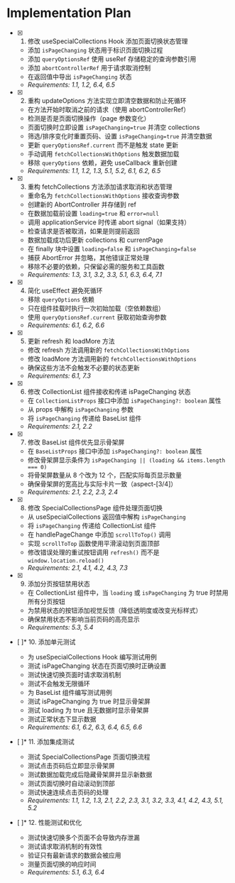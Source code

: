 # Implementation Plan

- [x] 1. 修改 useSpecialCollections Hook 添加页面切换状态管理





  - 添加 `isPageChanging` 状态用于标识页面切换过程
  - 添加 `queryOptionsRef` 使用 useRef 存储稳定的查询参数引用
  - 添加 `abortControllerRef` 用于请求取消控制
  - 在返回值中导出 `isPageChanging` 状态
  - _Requirements: 1.1, 1.2, 6.4, 6.5_

- [x] 2. 重构 updateOptions 方法实现立即清空数据和防止死循环





  - 在方法开始时取消之前的请求（使用 abortControllerRef）
  - 检测是否是页面切换操作（page 参数变化）
  - 页面切换时立即设置 `isPageChanging=true` 并清空 collections
  - 筛选/排序变化时重置页码、设置 `isPageChanging=true` 并清空数据
  - 更新 `queryOptionsRef.current` 而不是触发 state 更新
  - 手动调用 `fetchCollectionsWithOptions` 触发数据加载
  - 移除 `queryOptions` 依赖，避免 useCallback 重新创建
  - _Requirements: 1.1, 1.2, 1.3, 5.1, 5.2, 6.1, 6.2, 6.5_

- [x] 3. 重构 fetchCollections 方法添加请求取消和状态管理





  - 重命名为 `fetchCollectionsWithOptions` 接收查询参数
  - 创建新的 AbortController 并存储到 ref
  - 在数据加载前设置 `loading=true` 和 `error=null`
  - 调用 applicationService 时传递 abort signal（如果支持）
  - 检查请求是否被取消，如果是则提前返回
  - 数据加载成功后更新 collections 和 currentPage
  - 在 finally 块中设置 `loading=false` 和 `isPageChanging=false`
  - 捕获 AbortError 并忽略，其他错误正常处理
  - 移除不必要的依赖，只保留必需的服务和工具函数
  - _Requirements: 1.3, 3.1, 3.2, 3.3, 5.1, 6.3, 6.4, 7.1_

- [x] 4. 简化 useEffect 避免死循环


  - 移除 `queryOptions` 依赖
  - 只在组件挂载时执行一次初始加载（空依赖数组）
  - 使用 `queryOptionsRef.current` 获取初始查询参数
  - _Requirements: 6.1, 6.2, 6.6_

- [x] 5. 更新 refresh 和 loadMore 方法


  - 修改 refresh 方法调用新的 `fetchCollectionsWithOptions`
  - 修改 loadMore 方法调用新的 `fetchCollectionsWithOptions`
  - 确保这些方法不会触发不必要的状态更新
  - _Requirements: 6.1, 7.3_

- [x] 6. 修改 CollectionList 组件接收和传递 isPageChanging 状态


  - 在 `CollectionListProps` 接口中添加 `isPageChanging?: boolean` 属性
  - 从 props 中解构 `isPageChanging` 参数
  - 将 `isPageChanging` 传递给 BaseList 组件
  - _Requirements: 2.1, 2.2_

- [x] 7. 修改 BaseList 组件优先显示骨架屏


  - 在 `BaseListProps` 接口中添加 `isPageChanging?: boolean` 属性
  - 修改骨架屏显示条件为 `isPageChanging || (loading && items.length === 0)`
  - 将骨架屏数量从 8 个改为 12 个，匹配实际每页显示数量
  - 确保骨架屏的宽高比与实际卡片一致（aspect-[3/4]）
  - _Requirements: 2.1, 2.2, 2.3, 2.4_

- [x] 8. 修改 SpecialCollectionsPage 组件处理页面切换


  - 从 useSpecialCollections 返回值中解构 `isPageChanging`
  - 将 `isPageChanging` 传递给 CollectionList 组件
  - 在 handlePageChange 中添加 `scrollToTop()` 调用
  - 实现 `scrollToTop` 函数使用平滑滚动到页面顶部
  - 修改错误处理的重试按钮调用 `refresh()` 而不是 `window.location.reload()`
  - _Requirements: 2.1, 4.1, 4.2, 4.3, 7.3_

- [x] 9. 添加分页按钮禁用状态



  - 在 CollectionList 组件中，当 `loading` 或 `isPageChanging` 为 true 时禁用所有分页按钮
  - 为禁用状态的按钮添加视觉反馈（降低透明度或改变光标样式）
  - 确保禁用状态不影响当前页码的高亮显示
  - _Requirements: 5.3, 5.4_

- [ ]* 10. 添加单元测试
  - 为 useSpecialCollections Hook 编写测试用例
  - 测试 isPageChanging 状态在页面切换时正确设置
  - 测试快速切换页面时请求取消机制
  - 测试不会触发无限循环
  - 为 BaseList 组件编写测试用例
  - 测试 isPageChanging 为 true 时显示骨架屏
  - 测试 loading 为 true 且无数据时显示骨架屏
  - 测试正常状态下显示数据
  - _Requirements: 6.1, 6.2, 6.3, 6.4, 6.5, 6.6_

- [ ]* 11. 添加集成测试
  - 测试 SpecialCollectionsPage 页面切换流程
  - 测试点击页码后立即显示骨架屏
  - 测试数据加载完成后隐藏骨架屏并显示新数据
  - 测试页面切换时自动滚动到顶部
  - 测试快速连续点击页码的处理
  - _Requirements: 1.1, 1.2, 1.3, 2.1, 2.2, 2.3, 3.1, 3.2, 3.3, 4.1, 4.2, 4.3, 5.1, 5.2_

- [ ]* 12. 性能测试和优化
  - 测试快速切换多个页面不会导致内存泄漏
  - 测试请求取消机制的有效性
  - 验证只有最新请求的数据会被应用
  - 测量页面切换的响应时间
  - _Requirements: 5.1, 6.3, 6.4_
